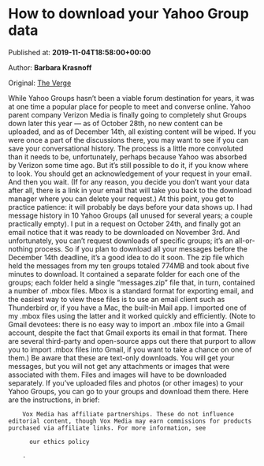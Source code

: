 
# How to download your Yahoo Group data

Published at: **2019-11-04T18:58:00+00:00**

Author: **Barbara Krasnoff**

Original: [The Verge](https://www.theverge.com/2019/11/4/20917500/yahoo-group-data-download-how-to)

While Yahoo Groups hasn’t been a viable forum destination for years, it was at one time a popular place for people to meet and converse online. Yahoo parent company Verizon Media is finally going to completely shut Groups down later this year — as of October 28th, no new content can be uploaded, and as of December 14th, all existing content will be wiped. If you were once a part of the discussions there, you may want to see if you can save your conversational history.
The process is a little more convoluted than it needs to be, unfortunately, perhaps because Yahoo was absorbed by Verizon some time ago. But it’s still possible to do it, if you know where to look.
You should get an acknowledgement of your request in your email. And then you wait. (If for any reason, you decide you don’t want your data after all, there is a link in your email that will take you back to the download manager where you can delete your request.)
At this point, you get to practice patience: it will probably be days before your data shows up. I had message history in 10 Yahoo Groups (all unused for several years; a couple practically empty). I put in a request on October 24th, and finally got an email notice that it was ready to be downloaded on November 3rd. And unfortunately, you can’t request downloads of specific groups; it’s an all-or-nothing process. So if you plan to download all your messages before the December 14th deadline, it’s a good idea to do it soon.
The zip file which held the messages from my ten groups totaled 774MB and took about five minutes to download. It contained a separate folder for each one of the groups; each folder held a single “messages.zip” file that, in turn, contained a number of .mbox files.
Mbox is a standard format for exporting email, and the easiest way to view these files is to use an email client such as Thunderbird or, if you have a Mac, the built-in Mail app. I imported one of my .mbox files using the latter and it worked quickly and efficiently. (Note to Gmail devotees: there is no easy way to import an .mbox file into a Gmail account, despite the fact that Gmail exports its email in that format. There are several third-party and open-source apps out there that purport to allow you to import .mbox files into Gmail, if you want to take a chance on one of them.)
Be aware that these are text-only downloads. You will get your messages, but you will not get any attachments or images that were associated with them. Files and images will have to be downloaded separately.
If you’ve uploaded files and photos (or other images) to your Yahoo Groups, you can go to your groups and download them there. Here are the instructions, in brief:

        Vox Media has affiliate partnerships. These do not influence editorial content, though Vox Media may earn commissions for products purchased via affiliate links. For more information, see 
        
          our ethics policy
        
        .
      
